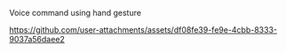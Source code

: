 Voice command using hand gesture

https://github.com/user-attachments/assets/df08fe39-fe9e-4cbb-8333-9037a56daee2

